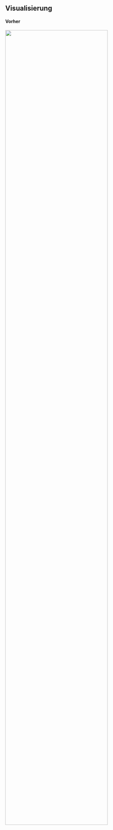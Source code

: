 ## Visualisierung

#### Vorher

<img
    src="assets/visualize_output/best-t1.pt_Tardigrade_01_0028.png"
    data-text="Prediction nur mit echten Daten" 
    style="width: 80%"
/>
